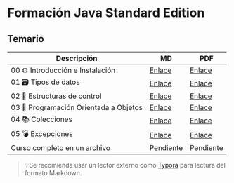 # Formación Java Standard Edition

## Temario

| Descripción                   | MD                                                | PDF                                                 |
| ----------------------------- | ------------------------------------------------- | --------------------------------------------------- |
| 00 ⚙️ Introducción e Instalación | [Enlace](docs/md/00-Intro.md)  | [Enlace](docs/pdf/00-Intro.pdf) |
| 01 🗃️ Tipos de datos | [Enlace](docs/md/01-Tipos.md)  | [Enlace](docs/pdf/01-Tipos.pdf) |
| 02 🔁 Estructuras de control | [Enlace](docs/md/02-Estructuras.md) | [Enlace](docs/pdf/02-Estructuras.pdf) |
| 03 🧱 Programación Orientada a Objetos | [Enlace](docs/md/03-POO.md) | [Enlace](docs/pdf/03-POO.pdf) |
| 04 📚 Colecciones | [Enlace](docs/md/04-Colecciones.md) | [Enlace](docs/pdf/04-Colecciones.pdf) |
| 05 💣 Excepciones | [Enlace](docs/md/05-Excepciones.md) | [Enlace](docs/pdf/05-Excepciones.pdf) |
| Curso completo en un archivo | Pendiente | Pendiente |

>💡Se recomienda usar un lector externo como [Typora](https://typora.io/#download) para lectura del formato Markdown.
